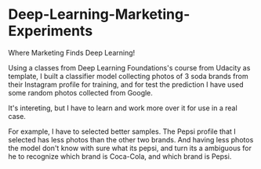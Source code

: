 # Deep-Learning-Marketing-Experiments
Where Marketing Finds Deep Learning!

Using a classes from Deep Learning Foundations's course from Udacity as template, 
I built a classifier model collecting photos of 3 soda brands from their Instagram profile for training, 
and for test the prediction I have used some random photos collected from Google.

It's intereting, but I have to learn and work more over it for use in a real case.

For example, I have to selected better samples. 
The Pepsi profile that I selected has less photos than the other two brands.
And having less photos the model don't know with sure what its pepsi, 
and turn its a ambiguous for he to recognize which brand is Coca-Cola, and which brand is Pepsi.
